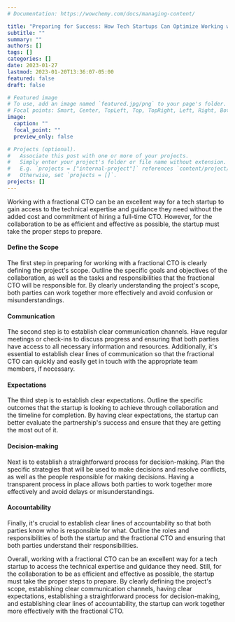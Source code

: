 ```yaml
---
# Documentation: https://wowchemy.com/docs/managing-content/

title: "Preparing for Success: How Tech Startups Can Optimize Working with a Fractional CTO"
subtitle: ""
summary: ""
authors: []
tags: []
categories: []
date: 2023-01-27
lastmod: 2023-01-20T13:36:07-05:00
featured: false
draft: false

# Featured image
# To use, add an image named `featured.jpg/png` to your page's folder.
# Focal points: Smart, Center, TopLeft, Top, TopRight, Left, Right, BottomLeft, Bottom, BottomRight.
image:
  caption: ""
  focal_point: ""
  preview_only: false

# Projects (optional).
#   Associate this post with one or more of your projects.
#   Simply enter your project's folder or file name without extension.
#   E.g. `projects = ["internal-project"]` references `content/project/deep-learning/index.md`.
#   Otherwise, set `projects = []`.
projects: []
---
```


Working with a fractional CTO can be an excellent way for a tech startup to gain access to the technical expertise and guidance they need without the added cost and commitment of hiring a full-time CTO. However, for the collaboration to be as efficient and effective as possible, the startup must take the proper steps to prepare.

#### Define the Scope

The first step in preparing for working with a fractional CTO is clearly defining the project's scope. Outline the specific goals and objectives of the collaboration, as well as the tasks and responsibilities that the fractional CTO will be responsible for. By clearly understanding the project's scope, both parties can work together more effectively and avoid confusion or misunderstandings.

#### Communication

The second step is to establish clear communication channels. Have regular meetings or check-ins to discuss progress and ensuring that both parties have access to all necessary information and resources. Additionally, it's essential to establish clear lines of communication so that the fractional CTO can quickly and easily get in touch with the appropriate team members, if necessary.

#### Expectations

The third step is to establish clear expectations. Outline the specific outcomes that the startup is looking to achieve through collaboration and the timeline for completion. By having clear expectations, the startup can better evaluate the partnership's success and ensure that they are getting the most out of it.

#### Decision-making

Next is to establish a straightforward process for decision-making. Plan the specific strategies that will be used to make decisions and resolve conflicts, as well as the people responsible for making decisions. Having a transparent process in place allows both parties to work together more effectively and avoid delays or misunderstandings.

#### Accountability

Finally, it's crucial to establish clear lines of accountability so that both parties know who is responsible for what. Outline the roles and responsibilities of both the startup and the fractional CTO and ensuring that both parties understand their responsibilities.

Overall, working with a fractional CTO can be an excellent way for a tech startup to access the technical expertise and guidance they need. Still, for the collaboration to be as efficient and effective as possible, the startup must take the proper steps to prepare. By clearly defining the project's scope, establishing clear communication channels, having clear expectations, establishing a straightforward process for decision-making, and establishing clear lines of accountability, the startup can work together more effectively with the fractional CTO.
